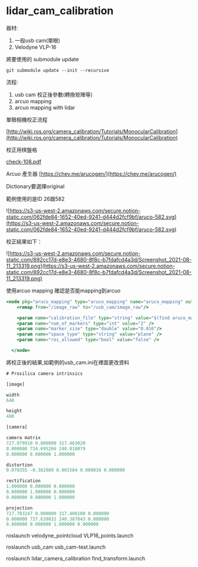 # lidar_cam_calibration
器材:

1. 一般usb cam(單眼)
2. Velodyne VLP-16

將要使用的 submodule update
```
git submodule update --init --recursive
```
流程:

1.  usb cam 校正後參數(轉換矩陣等)
2. arcuo mapping
3. arcuo mapping with lidar

單眼相機校正流程

[http://wiki.ros.org/camera_calibration/Tutorials/MonocularCalibration](http://wiki.ros.org/camera_calibration/Tutorials/MonocularCalibration)

校正用棋盤格

[check-108.pdf](https://s3-us-west-2.amazonaws.com/secure.notion-static.com/f4b1e795-1852-4e34-8372-49a9ca61bae4/check-108.pdf)

Arcuo 產生器 [https://chev.me/arucogen/](https://chev.me/arucogen/)

Dictionary要選擇original

範例使用的是ID 26跟582

![https://s3-us-west-2.amazonaws.com/secure.notion-static.com/062fde84-1652-40ed-9241-d444d2fcf9bf/aruco-582.svg](https://s3-us-west-2.amazonaws.com/secure.notion-static.com/062fde84-1652-40ed-9241-d444d2fcf9bf/aruco-582.svg)

校正結果如下：

![https://s3-us-west-2.amazonaws.com/secure.notion-static.com/892cc17d-e8e3-4680-8f8c-b7fdafcd4a3d/Screenshot_2021-08-11_213319.png](https://s3-us-west-2.amazonaws.com/secure.notion-static.com/892cc17d-e8e3-4680-8f8c-b7fdafcd4a3d/Screenshot_2021-08-11_213319.png)

使用arcuo mapping 確認是否能mapping到arcuo

```jsx
<node pkg="aruco_mapping" type="aruco_mapping" name="aruco_mapping" output="screen">
    <remap from="/image_raw" to="/usb_cam/image_raw"/>

    <param name="calibration_file" type="string" value="$(find aruco_mapping)/data/usb_cam.ini" /> 
    <param name="num_of_markers" type="int" value="2" />
    <param name="marker_size" type="double" value="0.016"/>
    <param name="space_type" type="string" value="plane" />
    <param name="roi_allowed" type="bool" value="false" />

  </node>
```

將校正後的結果,如範例的usb_cam.ini在裡面更改資料

```jsx
# Prosilica camera intrinsics

[image]

width
640

height
480

[camera]

camera matrix
727.079910 0.000000 317.463020
0.000000 734.695266 240.018079
0.000000 0.000000 1.000000

distortion
0.078355 -0.382089 0.001584 0.000016 0.000000

rectification
1.000000 0.000000 0.000000
0.000000 1.000000 0.000000
0.000000 0.000000 1.000000

projection
727.703247 0.000000 317.400100 0.000000
0.000000 737.639832 240.387843 0.000000
0.000000 0.000000 1.000000 0.000000
```

roslaunch velodyne_pointcloud VLP16_points.launch

roslaunch usb_cam usb_cam-test.launch

roslaunch lidar_camera_calibration find_transform.launch
